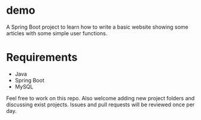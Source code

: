# demo
A Spring Boot project to learn how to write a basic website showing some articles with some simple user functions.

# Requirements
- Java
- Spring Boot
- MySQL

Feel free to work on this repo. Also welcome adding new project folders and discussing exist projects.
Issues and pull requests will be reviewed once per day.
